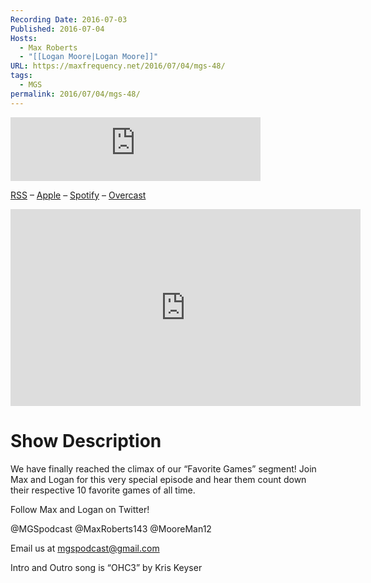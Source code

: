 ```yaml
---
Recording Date: 2016-07-03
Published: 2016-07-04
Hosts:
  - Max Roberts
  - "[[Logan Moore|Logan Moore]]"
URL: https://maxfrequency.net/2016/07/04/mgs-48/
tags:
  - MGS
permalink: 2016/07/04/mgs-48/
---
```

<iframe src="https://podcasters.spotify.com/pod/show/millennialgamingspeak/embed/episodes/Episode-48-Our-10-Favorite-Games-of-All-Time-e1adhu1/a-a6ts45i" height="102px" width="400px" frameborder="0" scrolling="no"></iframe>

[RSS](https://anchor.fm/s/74aa3858/podcast/rss) – [Apple](https://podcasts.apple.com/us/podcast/episode-3-gdc-wrap-up/id1000915981?i=1000542222515) – [Spotify](https://open.spotify.com/episode/7wePXT4Bt22LWifVLx3n8y) – [Overcast](https://overcast.fm/+EtIgeWxEU)

<div class=iframe-container>
<iframe width="560" height="315" src="https://www.youtube-nocookie.com/embed/gGGMjZ-RKDI?si=vDjsFL8ZJ-hQjj-r" title="YouTube video player" frameborder="0" allow="accelerometer; autoplay; clipboard-write; encrypted-media; gyroscope; picture-in-picture; web-share" allowfullscreen></iframe>
</div>

# Show Description

We have finally reached the climax of our “Favorite Games” segment! Join Max and Logan for this very special episode and hear them count down their respective 10 favorite games of all time.

Follow Max and Logan on Twitter!

@MGSpodcast
@MaxRoberts143
@MooreMan12

Email us at mgspodcast@gmail.com

Intro and Outro song is “OHC3” by Kris Keyser